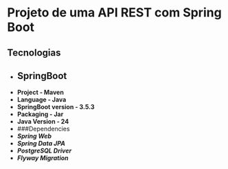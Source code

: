 # Projeto de uma API REST com Spring Boot

## Tecnologias

- ## SpringBoot
- **Project - Maven**
- **Language - Java**
- **SpringBoot version - 3.5.3**
- **Packaging - Jar**
- **Java Version - 24**
- ###Dependencies
- ***Spring Web***
- ***Spring Data JPA***
- ***PostgreSQL Driver***
- ***Flyway Migration***
